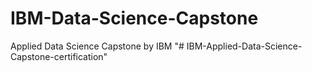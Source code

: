 # IBM-Data-Science-Capstone
Applied Data Science Capstone by IBM
"# IBM-Applied-Data-Science-Capstone-certification" 
